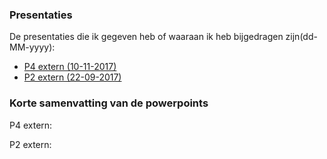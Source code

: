 ### Presentaties

De presentaties die ik gegeven heb of waaraan ik heb bijgedragen zijn(dd-MM-yyyy):
* [P4 extern (10-11-2017)](https://github.com/BorisEnthovenSchool/KB74PortfolioBoris/blob/master/presentaties/Extern%20P2.pdf)
* [P2 extern (22-09-2017)](https://github.com/BorisEnthovenSchool/KB74PortfolioBoris/blob/master/presentaties/Extern%20P4.pdf)

### Korte samenvatting van de powerpoints
P4 extern:

P2 extern:
